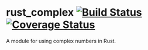 # rust_complex [![Build Status](https://travis-ci.org/ereide/rust_complex.svg?branch=master)](https://travis-ci.org/ereide/rust_complex) [![Coverage Status](https://coveralls.io/repos/github/ereide/rust_complex/badge.svg?branch=master)](https://coveralls.io/github/ereide/rust_complex?branch=master) 
A module for using complex numbers in Rust. 
